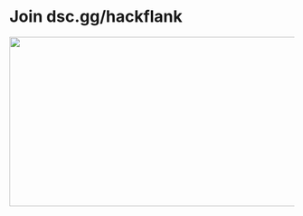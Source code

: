 <h1>Join dsc.gg/hackflank</h1>
<div align="center">
  <img src="https://media.discordapp.net/attachments/736668895838208061/973288180654669834/Kofola_Spin.gif" width="600" height="300"/>
</div>
